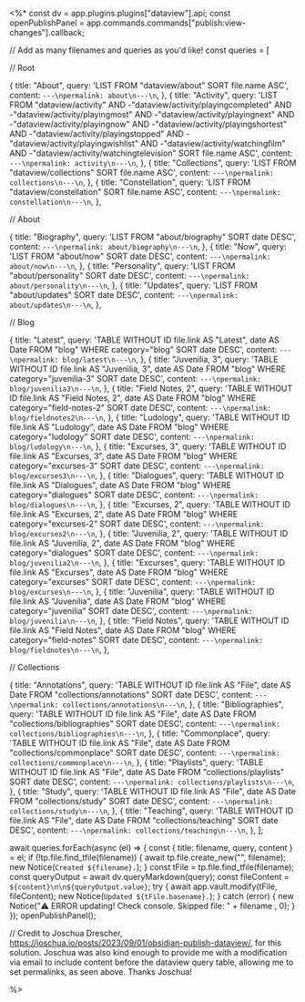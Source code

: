 <%*
const dv = app.plugins.plugins["dataview"].api;
const openPublishPanel = app.commands.commands["publish:view-changes"].callback;

// Add as many filenames and queries as you'd like!
const queries = [

// Root

  {
    title: "About",
    query: 'LIST FROM "dataview/about" SORT file.name ASC',
    content: `---\npermalink: about\n---\n`,
  },
  {
    title: "Activity",
    query: 'LIST FROM "dataview/activity" AND -"dataview/activity/playingcompleted" AND -"dataview/activity/playingmost" AND -"dataview/activity/playingnext" AND -"dataview/activity/playingnow" AND -"dataview/activity/playingshortest" AND -"dataview/activity/playingstopped" AND -"dataview/activity/playingwishlist" AND -"dataview/activity/watchingfilm" AND -"dataview/activity/watchingtelevision" SORT file.name ASC',
    content: `---\npermalink: activity\n---\n`,
  },
  {
    title: "Collections",
    query: 'LIST FROM "dataview/collections" SORT file.name ASC',
    content: `---\npermalink: collections\n---\n`,
  },
  {
    title: "Constellation",
    query: 'LIST FROM "dataview/constellation" SORT file.name ASC',
    content: `---\npermalink: constellation\n---\n`,
  },

// About

  {
    title: "Biography",
    query: 'LIST FROM "about/biography" SORT date DESC',
    content: `---\npermalink: about/biography\n---\n`,
  },
  {
    title: "Now",
    query: 'LIST FROM "about/now" SORT date DESC',
    content: `---\npermalink: about/now\n---\n`,
  },
  {
    title: "Personality",
    query: 'LIST FROM "about/personality" SORT date DESC',
    content: `---\npermalink: about/personality\n---\n`,
  },
  {
    title: "Updates",
    query: 'LIST FROM "about/updates" SORT date DESC',
    content: `---\npermalink: about/updates\n---\n`,
  },

// Blog

  {
    title: "Latest",
    query: 'TABLE WITHOUT ID file.link AS "Latest", date AS Date FROM "blog" WHERE category="blog" SORT date DESC',
    content: `---\npermalink: blog/latest\n---\n`,
  },
  {
    title: "Juvenilia, 3",
    query: 'TABLE WITHOUT ID file.link AS "Juvenilia, 3", date AS Date FROM "blog" WHERE category="juvenilia-3" SORT date DESC',
    content: `---\npermalink: blog/juvenilia3\n---\n`,
  },
  {
    title: "Field Notes, 2",
    query: 'TABLE WITHOUT ID file.link AS "Field Notes, 2", date AS Date FROM "blog" WHERE category="field-notes-2" SORT date DESC',
    content: `---\npermalink: blog/fieldnotes2\n---\n`,
  },
  {
    title: "Ludology",
    query: 'TABLE WITHOUT ID file.link AS "Ludology", date AS Date FROM "blog" WHERE category="ludology" SORT date DESC',
    content: `---\npermalink: blog/ludology\n---\n`,
  },
  {
    title: "Excurses, 3",
    query: 'TABLE WITHOUT ID file.link AS "Excurses, 3", date AS Date FROM "blog" WHERE category="excurses-3" SORT date DESC',
    content: `---\npermalink: blog/excurses3\n---\n`,
  },
  {
    title: "Dialogues",
    query: 'TABLE WITHOUT ID file.link AS "Dialogues", date AS Date FROM "blog" WHERE category="dialogues" SORT date DESC',
    content: `---\npermalink: blog/dialogues\n---\n`,
  },
  {
    title: "Excurses, 2",
    query: 'TABLE WITHOUT ID file.link AS "Excurses, 2", date AS Date FROM "blog" WHERE category="excurses-2" SORT date DESC',
    content: `---\npermalink: blog/excurses2\n---\n`,
  },
  {
    title: "Juvenilia, 2",
    query: 'TABLE WITHOUT ID file.link AS "Juvenilia, 2", date AS Date FROM "blog" WHERE category="dialogues" SORT date DESC',
    content: `---\npermalink: blog/juvenilia2\n---\n`,
  },
  {
    title: "Excurses",
    query: 'TABLE WITHOUT ID file.link AS "Excurses", date AS Date FROM "blog" WHERE category="excurses" SORT date DESC',
    content: `---\npermalink: blog/excurses\n---\n`,
  },
  {
    title: "Juvenilia",
    query: 'TABLE WITHOUT ID file.link AS "Juvenilia", date AS Date FROM "blog" WHERE category="juvenilia" SORT date DESC',
    content: `---\npermalink: blog/juvenilia\n---\n`,
  },
  {
    title: "Field Notes",
    query: 'TABLE WITHOUT ID file.link AS "Field Notes", date AS Date FROM "blog" WHERE category="field-notes" SORT date DESC',
    content: `---\npermalink: blog/fieldnotes\n---\n`,
  },

// Collections

  {
    title: "Annotations",
    query: 'TABLE WITHOUT ID file.link AS "File", date AS Date FROM "collections/annotations" SORT date DESC',
    content: `---\npermalink: collections/annotations\n---\n`,
  },
  {
    title: "Bibliographies",
    query: 'TABLE WITHOUT ID file.link AS "File", date AS Date FROM "collections/bibliographies" SORT date DESC',
    content: `---\npermalink: collections/bibliographies\n---\n`,
  },
  {
    title: "Commonplace",
    query: 'TABLE WITHOUT ID file.link AS "File", date AS Date FROM "collections/commonplace" SORT date DESC',
    content: `---\npermalink: collections/commonplace\n---\n`,
  },
  {
    title: "Playlists",
    query: 'TABLE WITHOUT ID file.link AS "File", date AS Date FROM "collections/playlists" SORT date DESC',
    content: `---\npermalink: collections/playlists\n---\n`,
  },
  {
    title: "Study",
    query: 'TABLE WITHOUT ID file.link AS "File", date AS Date FROM "collections/study" SORT date DESC',
    content: `---\npermalink: collections/study\n---\n`,
  },
  {
    title: "Teaching",
    query: 'TABLE WITHOUT ID file.link AS "File", date AS Date FROM "collections/teaching" SORT date DESC',
    content: `---\npermalink: collections/teaching\n---\n`,
  },
];

await queries.forEach(async (el) => {
  const { title: filename, query, content } = el;
  if (!tp.file.find_tfile(filename)) {
    await tp.file.create_new("", filename);
    new Notice(`Created ${filename}.`);
  }
  const tFile = tp.file.find_tfile(filename);
  const queryOutput = await dv.queryMarkdown(query);
  const fileContent =  `${content}\n\n${queryOutput.value}`;
  try {
    await app.vault.modify(tFile, fileContent);
    new Notice(`Updated ${tFile.basename}.`);
  } catch (error) {
    new Notice("⚠️ ERROR updating! Check console. Skipped file: " + filename , 0);
  }
});
openPublishPanel();

// Credit to Joschua Drescher,  https://joschua.io/posts/2023/09/01/obsidian-publish-dataview/, for this solution. Joschua was also kind enough to provide me with a modification via email to include content before the dataview query table, allowing me to set permalinks, as seen above. Thanks Joschua!

%>